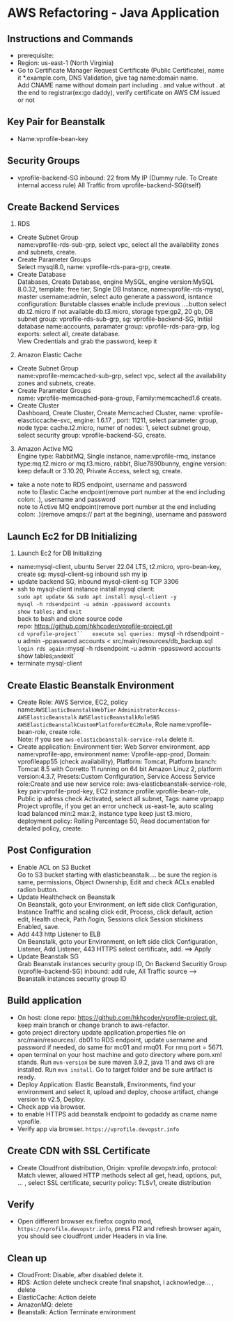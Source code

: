 # AWS Refactoring - Java Application 
## Instructions and Commands
- prerequisite:
- Region: us-east-1 (North Virginia) 
- Go to Certificate Manager 
Request Certificate (Public Certificate), name it *.example.com, DNS Validation, give tag name:domain name.  
Add CNAME name without domain part including . and value without . at the end to registrar(ex:go daddy), verify certificate on AWS CM issued or not  
## Key Pair for Beanstalk
- Name:vprofile-bean-key 
## Security Groups
- vprofile-backend-SG 
inbound:
22 from My IP (Dummy rule. To Create internal access rule)
All Traffic from vprofile-backend-SG(itself)

## Create Backend Services
1. RDS  
- Create Subnet Group  
name:vprofile-rds-sub-grp, select vpc, select all the availability zones and subnets, create.  
- Create Parameter Groups  
Select mysql8.0, name: vprofile-rds-para-grp, create.  
- Create Database  
Databases, Create Database, engine MySQL, engine version:MySQL 8.0.32, template: free tier, Single DB Instance, name:vprofile-rds-mysql, master username:admin, select auto generate a password, isntance configuration: Burstable classes enable include previous ....button select db.t2.micro if not available db.t3.micro, storage type:gp2, 20 gb, DB subnet group: vprofile-rds-sub-grp, sg: vprofile-backend-SG, Initial database name:accounts, paramater group: vprofile-rds-para-grp, log exports: select all, create database.  
View Credentials and grab the password, keep it   

2. Amazon Elastic Cache  
- Create Subnet Group  
name:vprofile-memcached-sub-grp, select vpc, select all the availability zones and subnets, 
create.  
- Create Parameter Groups  
name: vprofile-memcached-para-group, Family:memcached1.6 create.  
- Create Cluster  
Dashboard, Create Cluster, Create Memcached Cluster, name: vprofile-elascticcache-svc, engine: 1.6.17   , port: 11211, select parameter group, node type: cache.t2.micro, numer of nodes: 1, select subnet group, select security group: vprofile-backend-SG, create.    

3. Amazon Active MQ  
Engine type: RabbitMQ, Single instance, name:vprofile-rmq, instance type:mq.t2.micro or mq.t3.micro, rabbit, Blue7890bunny, engine version: keep default or 3.10.20, Private Access, select sg, create.  
- take a note
note to RDS endpoint, username and password  
note to Elastic Cache endpoint(remove port number at the end including colon: .), username and password  
note to Active MQ endpoint(remove port number at the end including colon: .)(remove amqps:// part at the begining), username and password  

## Launch Ec2 for DB Initializing
1. Launch Ec2 for DB Initializing  
- name:mysql-client, ubuntu Server 22.04 LTS, t2.micro, vpro-bean-key, create sg: 
mysql-client-sg inbound ssh my ip 
- update backend SG, inbound mysql-client-sg TCP 3306 
- ssh to mysql-client instance install mysql client:  
`sudo apt update && sudo apt install mysql-client -y`  
`mysql -h rdsendpoint -u admin -ppassword accounts`  
`show tables;` and `exit`  
back to bash and clone source code  
repo: https://github.com/hkhcoder/vprofile-project.git  
`cd vprofile-project``  
execute sql queries: `mysql -h rdsendpoint -u admin -ppassword accounts < src/main/resources/db_backup.sql`  
login rds again: `mysql -h rdsendpoint -u admin -ppassword accounts`  
`show tables;` and `exit`  
- terminate mysql-client 


## Create Elastic Beanstalk Environment  
- Create Role: AWS Service, EC2, policy name:`AWSElasticBeanstalkWebTier` `AdministratorAccess-AWSElasticBeanstalk` `AWSElasticBeanstalkRoleSNS` `AWSElasticBeanstalkCustomPlatformforEC2Role`, Role name:vprofile-bean-role, create role.  
Note: if you see `aws-elasticbeanstalk-service-role` delete it.
- Create application: Environment tier: Web Server environment, app name:vprofile-app, environment name: Vprofile-app-prod, Domain: vprofileapp55 (check availability), Platform: Tomcat, Platform branch: Tomcat 8.5 with Corretto 11 running on 64 bit Amazon Linuz 2, platform version:4.3.7, Presets:Custom Configuration, Service Access Service role:Create and use new service role: aws-elasticbeanstalk-service-role, key pair:vprofile-prod-key, EC2 instance profile:vprofile-bean-role, Public ip adress check Activated, select all subnet, Tags: name vproapp Project vprofile, if you get an error uncheck us-east-1e, auto scaling load balanced min:2 max:2, instance type keep just t3.micro, deployment policy: Rolling Percentage 50, Read documentation for detailed policy, create.  
  
## Post Configuration  
- Enable ACL on S3 Bucket  
Go to S3 bucket starting with elasticbeanstalk.... be sure the region is same, permissions, Object Ownership, Edit and check ACLs enabled radion button.     
- Update Healthcheck on Beanstalk  
On Beanstalk, goto your Environment, on left side click Configuration, Instance Trafffic and scaling click edit, Process, click default, action edit, Health check, Path /login, Sessions click Session stickiness Enabled, save.  
- Add 443 http Listener to ELB  
On Beanstalk, goto your Environment, on left side click Configuration, Listener, Add Listener, 443 HTTPS select certificate, add. ==> Apply  
- Update Beanstalk SG  
Grab Beanstalk instances security group ID, On Backend Securitiy Group (vprofile-backend-SG) inbound: add rule, All Traffic source --> Beanstalk instances security group ID  
  
## Build application
- On host: clone repo: https://github.com/hkhcoder/vprofile-project.git, keep main branch or change branch to aws-refactor.  
- goto project directory update application.properties file on src/main/resources/. db01 to 
RDS endpoint, update username and password if needed, do same for mc01 and rmq01. For rmq port = 5671.  
- open terminal on your host machine and goto directory where pom.xml stands. Run `mvn-version` be sure maven 3.9.2, java 11 and aws cli are installed. Run `mvn install`. Go to target folder and be sure artifact is ready.  
- Deploy Application: Elastic Beanstalk, Environments, find your environment and select it, upload and deploy, choose artifact, change version to v2.5, Deploy.
- Check app via browser.
- to enable HTTPS add beanstalk endpoint to godaddy as cname name vprofile.  
- Verify app via browser. `https://vprofile.devopstr.info`  
  
## Create CDN with SSL Certificate  
- Create Cloudfront distribution, Origin: vprofile.devopstr.info, protocol: Match viewer, allowed HTTP methods select all get, head, options, put, ... , select SSL certificate, security policy: TLSv1, create distribution  

## Verify  
- Open different browser ex.firefox cognito mod, `https://vprofile.devopstr.info`, press F12 and refresh browser again, you should see cloudfront under Headers in via line. 

## Clean up
- CloudFront: Disable, after disabled delete it.  
- RDS: Action delete uncheck create final snapshot, i acknowledge... , delete  
- ElasticCache: Action delete  
- AmazonMQ: delete  
- Beanstalk: Action Terminate environment 